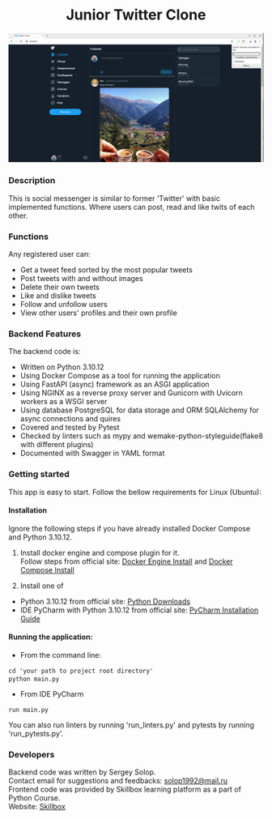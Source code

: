 <h1 align="center">Junior Twitter Clone</h1>
<p align="center">
<img src="app_screenshot.png">
</p>

### Description  ###

This is social messenger is similar to former 'Twitter' with basic implemented 
functions. Where users can post, read and like twits of each other. 

### Functions ###

Any registered user can:
- Get a tweet feed sorted by the most popular tweets
- Post tweets with and without images
- Delete their own tweets
- Like and dislike tweets
- Follow and unfollow users
- View other users' profiles and their own profile

### Backend Features ###

The backend code is:
- Written on Python 3.10.12
- Using Docker Compose as a tool for running the application
- Using  FastAPI (async) framework as an ASGI application 
- Using NGINX as a reverse proxy server and Gunicorn with Uvicorn workers as a WSGI server
- Using database PostgreSQL for data storage and ORM SQLAlchemy for async connections and quires
- Covered and tested by Pytest
- Checked by linters such as mypy and wemake-python-styleguide(flake8 with different plugins) 
- Documented with Swagger in YAML format

### Getting started ###

This app is easy to start. Follow  the bellow requirements for Linux (Ubuntu): 

#### Installation
Ignore the following steps if you have already installed Docker Compose and Python 3.10.12.

1. Install docker engine and compose plugin for it.   
Follow steps from official site:  [Docker Engine Install](https://docs.docker.com/engine/install/ubuntu/) and [Docker Compose Install](https://docs.docker.com/compose/install/)

2. Install one of 
- Python 3.10.12 from official site:  [Python Downloads](https://www.python.org/downloads/)
- IDE PyCharm with Python 3.10.12 from official site: [PyCharm Installation Guide](https://www.jetbrains.com/help/pycharm/installation-guide.html#standalone)


#### Running the application:

- From the command line: 
```
cd 'your path to project root directory'
python main.py
```
- From IDE PyCharm
```
run main.py
```

You can also run linters by running 'run_linters.py' and pytests by running 'run_pytests.py'.

### Developers ###

Backend code was written by Sergey Solop.    
Contact email for suggestions and feedbacks: solop1992@mail.ru  
Frontend code was provided by Skillbox learning platform as a part of Python Course.  
Website: [Skillbox](https://skillbox.ru/)